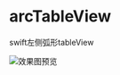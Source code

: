 # arcTableView
swift左侧弧形tableView

![效果图预览](https://github.com/WangLiquanEWArcTableView/raw/master/images/demonstration.gif)

